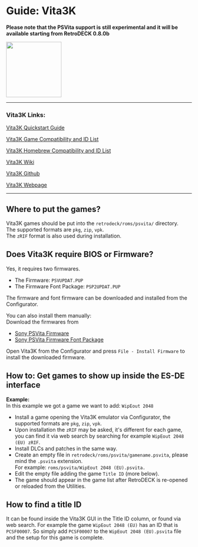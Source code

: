 # Guide: Vita3K

**Please note that the PSVita support is still experimental and it will be available starting from RetroDECK 0.8.0b**

<img src="../../wiki_images/logos/vita3k-logo.png" width="150">

---

### Vita3K Links:
[Vita3K Quickstart Guide](https://vita3k.org/quickstart.html)

[Vita3K Game Compatibility and ID List](https://vita3k.org/compatibility.html?lang=en)

[Vita3K Homebrew Compatibility and ID List](https://vita3k.org/compatibility-homebrew.html)

[Vita3K Wiki](https://github.com/Vita3K/Vita3K/wiki)

[Vita3K Github](https://github.com/Vita3K/Vita3K)

[Vita3K Webpage](https://vita3k.org/)

---

## Where to put the games?
Vita3K games should be put into the `retrodeck/roms/psvita/` directory.<br>
The supported formats are `pkg`, `zip`, `vpk`. <br>
The `zRIF` format is also used during installation.<br>

## Does Vita3K require BIOS or Firmware?
Yes, it requires two firmwares.

- The Firmware: `PSVUPDAT.PUP`
- The Firmware Font Package: `PSP2UPDAT.PUP`

The firmware and font firmware can be downloaded and installed from the Configurator.

You can also install them manually:<br>
Download the firmwares from

- [Sony PSVita Firmware](https://www.playstation.com/en-us/support/hardware/psvita/system-software/)
- [Sony PSVita Firmware Font Package](https://dus01.psp2.update.playstation.net/update/psp2/image/2022_0209/sd_59dcf059d3328fb67be7e51f8aa33418/PSP2UPDAT.PUP?dest=usand)

Open Vita3K from the Configurator and press `File - Install Firmware` to install the downloaded firmware.

## How to: Get games to show up inside the ES-DE interface

**Example:** <br>
In this example we got a game we want to add: `WipEout 2048`


- Install a game opening the Vita3K emulator via Configurator, the supported formats are `pkg`, `zip`, `vpk`.
- Upon installation the `zRIF` may be asked, it's different for each game, you can find it via web search by searching for example `WipEout 2048 (EU) zRIF`.
- Install DLCs and patches in the same way.
- Create an empty file in `retrodeck/roms/psvita/gamename.psvita`, please mind the `.psvita` extension.<br>
For example: `roms/psvita/WipEout 2048 (EU).psvita.`
- Edit the empty file adding the game `Title ID` (more below).
- The game should appear in the game list after RetroDECK is re-opened or reloaded from the Utilities.

## How to find a title ID
It can be found inside the Vita3K GUI in the Title ID column, or found via web search.
For example the game `WipEout 2048 (EU)` has an ID that is `PCSF00007`.
So simply add `PCSF00007` to the `WipEout 2048 (EU).psvita` file and the setup for this game is complete.
